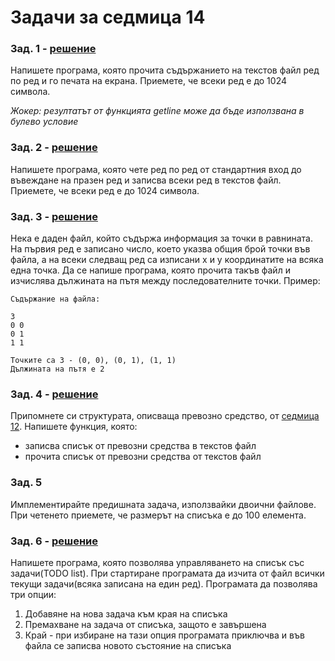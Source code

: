 # Задачи за седмица 14

### Зад. 1 - [решение](solutions/task01.cpp)

Напишете програма, която прочита съдържанието на текстов файл ред по ред и го печата на екрана. Приемете, че всеки ред е до 1024 символа. 

*Жокер: резултатът от функцията getline може да бъде използвана в булево условие*

### Зад. 2 - [решение](solutions/task02.cpp)

Напишете програма, която чете ред по ред от стандартния вход до въвеждане на празен ред и записва всеки ред в текстов файл. Приемете, че всеки ред е до 1024 символа.


### Зад. 3 - [решение](solutions/task03.cpp)

Нека е даден файл, който съдържа информация за точки в равнината. На първия ред е записано число, което указва общия брой точки във файла, а на всеки следващ ред са изписани x и y координатите на всяка една точка. Да се напише програма, която прочита такъв файл и изчислява дължината на пътя между последователните точки. Пример:

```
Съдържание на файла:

3 
0 0
0 1
1 1

Точките са 3 - (0, 0), (0, 1), (1, 1)
Дължината на пътя е 2
```

### Зад. 4 - [решение](solutions/task04.cpp)

Припомнете си структурата, описваща превозно средство, от [седмица 12](../week12/tasks.md#зад-9). Напишете функция, която:

* записва списък от превозни средства в текстов файл
* прочита списък от превозни средства от текстов файл

### Зад. 5

Имплементирайте предишната задача, използвайки двоични файлове. При четенето приемете, че размерът на списъка е до 100 елемента.

### Зад. 6 - [решение](solutions/task06.cpp)

Напишете програма, която позволява управляването на списък със задачи(TODO list). При стартиране програмата да изчита от файл всички текущи задачи(всяка записана на един ред). Програмата да позволява три опции:

1) Добавяне на нова задача към края на списъка
2) Премахване на задача от списъка, защото е завършена
3) Край - при избиране на тази опция програмата приключва и във файла се записва новото състояние на списъка